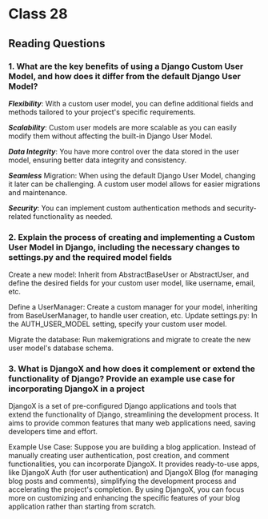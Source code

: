 # Class 28

## Reading  Questions

### 1. What are the key benefits of using a Django Custom User Model, and how does it differ from the default Django User Model?

***Flexibility***: With a custom user model, you can define additional fields and methods tailored to your project's specific requirements.

***Scalability***: Custom user models are more scalable as you can easily modify them without affecting the built-in Django User Model.

***Data Integrity***: You have more control over the data stored in the user model, ensuring better data integrity and consistency.

***Seamless*** Migration: When using the default Django User Model, changing it later can be challenging. A custom user model allows for easier migrations and maintenance.

***Security***: You can implement custom authentication methods and security-related functionality as needed.

### 2. Explain the process of creating and implementing a Custom User Model in Django, including the necessary changes to settings.py and the required model fields

Create a new model: Inherit from AbstractBaseUser or AbstractUser, and define the desired fields for your custom user model, like username, email, etc.

Define a UserManager: Create a custom manager for your model, inheriting from BaseUserManager, to handle user creation, etc.
Update settings.py: In the AUTH_USER_MODEL setting, specify your custom user model.

Migrate the database: Run makemigrations and migrate to create the new user model's database schema.

### 3. What is DjangoX and how does it complement or extend the functionality of Django? Provide an example use case for incorporating DjangoX in a project

DjangoX is a set of pre-configured Django applications and tools that extend the functionality of Django, streamlining the development process. It aims to provide common features that many web applications need, saving developers time and effort.

Example Use Case:
Suppose you are building a blog application. Instead of manually creating user authentication, post creation, and comment functionalities, you can incorporate DjangoX. It provides ready-to-use apps, like DjangoX Auth (for user authentication) and DjangoX Blog (for managing blog posts and comments), simplifying the development process and accelerating the project's completion. By using DjangoX, you can focus more on customizing and enhancing the specific features of your blog application rather than starting from scratch.
